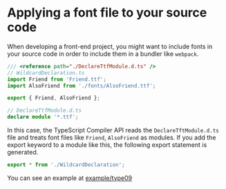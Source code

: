 # Applying a font file to your source code

When developing a front-end project, you might want to include fonts in your source code in order to include them in a bundler like `webpack`.

```ts
/// <reference path="./DeclareTtfModule.d.ts" />
// WildcardDeclaration.ts
import Friend from 'Friend.ttf';
import AlsoFriend from './fonts/AlsoFriend.ttf';

export { Friend, AlsoFriend };
```

```ts
// DeclareTtfModule.d.ts
declare module '*.ttf';
```

In this case, the TypeScript Compiler API reads the `DeclareTftModule.d.ts` file and treats font files like `Friend`, `AlsoFriend` as modules. If you add the export keyword to a module like this, the following export statement is generated.

```ts
export * from './WildcardDeclaration';
```

You can see an example at [example/type09](https://github.com/imjuni/ctix/tree/master/example/type09)
